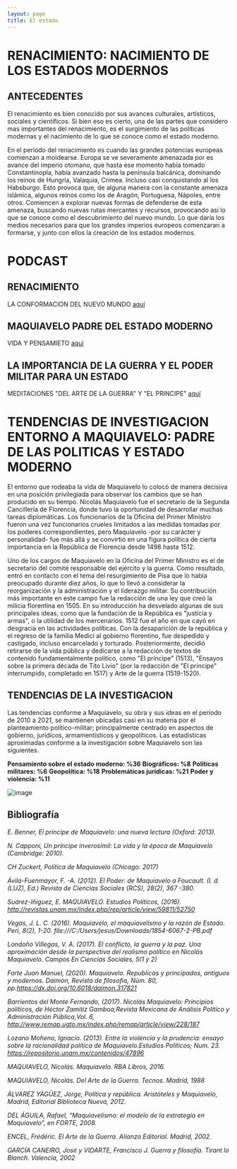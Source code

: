 ```yaml
---
layout: page
title: El estado
---
```


#                                               RENACIMIENTO: NACIMIENTO DE LOS ESTADOS MODERNOS


## ANTECEDENTES 

El renacimiento es bien conocido por sus avances culturales, artísticos, sociales y científicos. Si bien eso es cierto, una de las partes que considero mas importantes del renacimiento, es el surgimiento de las políticas modernas y el nacimiento de lo que se conoce como el estado moderno. 

En el periodo del renacimiento es cuando las grandes potencias europeas comienzan a moldearse. Europa se ve severamente amenazada por es avance del imperio otomano, que hasta ese momento había tomado Constantinopla, había avanzado hasta la península balcánica, dominando los reinos de Hungría, Valaquia, Crimea. Incluso casi conquistando al los Habsburgo. Esto provoca que, de alguna manera con la constante amenaza islámica, algunos reinos como los de Aragón, Portuguesa, Nápoles, entre otros. Comiencen a explorar nuevas formas de defenderse de esta amenaza, buscando nuevas rutas mercantes y recursos, provocando así lo que se conoce como el descubrimiento del nuevo mundo. Lo que daría los medios necesarios para que los grandes imperios europeos comenzaran a formarse, y junto con ellos la creación de los estados modernos. 


#                                                                 PODCAST

## RENACIMIENTO 
 LA CONFORMACION DEL NUEVO MUNDO
[aquí](https://drive.google.com/file/d/1QdPQFfIoXSRlcn6yIxmtvLmkNGe23lCz/view?usp=sharing)

## MAQUIAVELO PADRE DEL ESTADO MODERNO
 VIDA Y PENSAMIETO
[aquí](https://drive.google.com/file/d/1pbW9XZR7S2NxemgA2KVPFIYhzZL3Zmfn/view?usp=sharing)

## LA IMPORTANCIA DE LA GUERRA Y EL PODER MILITAR PARA UN ESTADO
 MEDITACIONES "DEL ARTE DE LA GUERRA" Y "EL PRINCIPE"
[aquí](https://drive.google.com/file/d/16WFBltTNDOmaILYf85PrVPb7chlX1QMA/view?usp=sharing)


# TENDENCIAS DE INVESTIGACION ENTORNO A MAQUIAVELO: PADRE DE LAS POLITICAS Y ESTADO MODERNO
 

El entorno que rodeaba la vida de Maquiavelo lo colocó de manera decisiva en una posición privilegiada para observar los cambios que se han producido en su tiempo. Nicolás Maquiavelo fue el secretario de la Segunda Cancillería de Florencia, donde tuvo la oportunidad de desarrollar muchas tareas diplomáticas. Los funcionarios de la Oficina del Primer Ministro fueron una vez funcionarios crueles limitados a las medidas tomadas por los poderes correspondientes, pero Maquiavelo -por su carácter y personalidad- fue más allá y se convirtió en una figura política de cierta importancia en la República de Florencia desde 1498 hasta 1512.

Uno de los cargos de Maquiavelo en la Oficina del Primer Ministro es el de secretario del comité responsable del ejército y la guerra. Como resultado, entró en contacto con el tema del resurgimiento de Pisa que lo había preocupado durante diez años, lo que lo llevó a considerar la reorganización y la administración y el liderazgo militar. Su contribución más importante en este campo fue la redacción de una ley que creó la milicia florentina en 1505. En su introducción ha desvelado algunas de sus principales ideas, como que la fundación de la República es "justicia y armas", o la utilidad de los mercenarios. 
1512 fue el año en que cayó en desgracia en las actividades políticas. Con la desaparición de la república y el regreso de la familia Medici al gobierno florentino, fue despedido y castigado, incluso encarcelado y torturado. Posteriormente, decidió retirarse de la vida pública y dedicarse a la redacción de textos de contenido fundamentalmente político, como "El príncipe" (1513), "Ensayos sobre la primera década de Tito Livio" (por la redacción de "El príncipe" interrumpido, completado en 1517) y Arte de la guerra (1519-1520).

## TENDENCIAS DE LA INVESTIGACION

Las tendencias conforme a Maquiavelo, su obra y sus ideas en el periodo de 2010 a 2021, se mantienen ubicadas casi en su materia por el planteamiento político-militar; principalmente centrado en aspectos de gobierno, jurídicos, armamentísticos y geopolíticos.
Las estadísticas aproximadas conforme a la investigación sobre Maquiavelo son las siguientes. 

**Pensamiento sobre el estado moderno: %36**
**Biográficos: %8**
**Políticas militares: %6**
**Geopolítica: %18**
**Problemáticas jurídicas: %21**
**Poder y violencia: %11**


![image](https://user-images.githubusercontent.com/87249018/125393013-ca9a1200-e36c-11eb-8ccc-6f10c8f0f8e3.png)

## Bibliografía

*E. Benner, El príncipe de Maquiavelo: una nueva lectura (Oxford: 2013).*

*N. Capponi, Un príncipe inverosímil: La vida y la época de Maquiavelo (Cambridge: 2010).*

*CH Zuckert, Política de Maquiavelo (Chicago: 2017)*

*Ávila-Fuenmayor, F. -A. (2012). El Poder: de Maquiavelo a Foucault. (I. d. (LUZ), Ed.) Revista de Ciencias Sociales (RCS), 28(2), 367 -380.*

*Suárez-Iñíguez, E. MAQUIAVELO. Estudios Políticos, (2016). http://revistas.unam.mx/index.php/rep/article/view/59811/52750*

*Vegas, J. L. C. (2016). Maquiavelo, el maquiavelismo y la razón de Estado. Peri, 8(2), 1-20. file:///C:/Users/jesus/Downloads/1854-6067-2-PB.pdf*

*Londoño Villegas, V. A. (2017). El conflicto, la guerra y la paz. Una aproximación desde la perspectiva del realismo político en Nicolás Maquiavelo. Campos En Ciencias Sociales, 5(1 y 2)*

*Forte Juan Manuel, (2020). Maquiavelo. Republicas y principados, antiguos y modernos. Daimon, Revista de filosofia, Núm. 80, pp.https://dx.doi.org/10.6018/daimon.317821* 

*Barrientos del Monte Fernando, (2017). Nicolás Maquiavelo: Principios políticos, de Héctor Zamitiz Gamboa,Revista Mexicana de Análisis Político y Administración Pública,Vol. 6, http://www.remap.ugto.mx/index.php/remap/article/view/228/187*

*Lozano Moheno, Ignacio. (2013). Entre la violencia y la prudencia: ensayo sobre la racionalidad política de Maquiavelo.Estudios Políticos; Num. 23. https://repositorio.unam.mx/contenidos/47896* 

*MAQUIAVELO, Nicolás. Maquiavelo. RBA Libros, 2016.*

*MAQUIAVELO, Nicolás. Del Arte de la Guerra. Tecnos. Madrid, 1988*

*ÁLVAREZ YÁGÜEZ, Jorge, Política y república. Aristóteles y Maquiavelo, Madrid, Editorial Biblioteca Nueva, 2012.*

*DEL ÁGUILA, Rafael, “Maquiavelismo: el modelo de la estrategia en Maquiavelo”, en FORTE, 2008.*

*ENCEL, Frédéric. El Arte de la Guerra. Alianza Editorial. Madrid, 2002.* 

*GARCÍA CANEIRO, José y VIDARTE, Francisco J. Guerra y filosofía. Tirant lo Blanch. Valencia, 2002*

